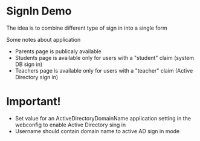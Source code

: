 # SignIn Demo

The idea is to combine different type of sign in into a single form

Some notes about application

  - Parents page is publicaly available
  - Students page is available only for users with a "student" claim (system DB sign in)
  - Teachers page is available only for users with a "teacher" claim (Active Directory sign in)

# Important!

  - Set value for an ActiveDirectoryDomainName application setting in the webconfig to enable Active Directory sing in
  - Username should contain domain name to active AD sign in mode
